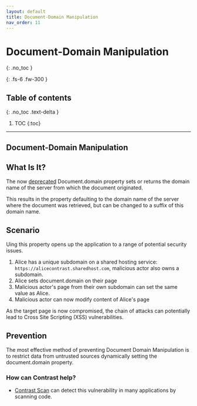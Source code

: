 ```yaml
---
layout: default
title: Document-Domain Manipulation
nav_order: 11
---
```


# Document-Domain Manipulation
{: .no_toc }

{: .fs-6 .fw-300 }

## Table of contents
{: .no_toc .text-delta }

1. TOC
{:toc}

---

## Document-Domain Manipulation

## What Is It?

The now [deprecated](https://developer.mozilla.org/en-US/docs/Web/API/Document/domain) Document.domain property sets or returns the domain name of the server from which the document originated. 

This results in the property defaulting to the domain name of the server where the document was retrieved, but can be changed to a suffix of this domain name. 

## Scenario

Uing this property opens up the application to a range of potential security issues. 

1. Alice has a unique subdomain on a shared hosting service:` https://alicecontrast.sharedhost.com`, malicious actor also owns a subdomain.
2. Alice sets document.domain on their page
3. Malicious actor's page from their own subdomain can set the same value as Alice.
4. Malicious actor can now modify content of Alice's page


As the target page is now compromised, the chain of attacks can potentially lead to Cross Site Scripting (XSS) vulnerabilities.


## Prevention

The most effective method of preventing Document Domain Manipulation is to restrict data from untrusted sources dynamically setting the document.domain property.



### How can Contrast help? 

- [Contrast Scan](https://www.contrastsecurity.com/contrast-scan) can detect this vulnerability in many applications by scanning code.